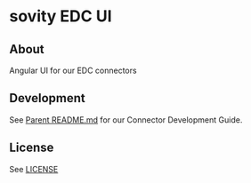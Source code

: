 # sovity EDC UI

## About

Angular UI for our EDC connectors

## Development

See [Parent README.md](../README.md) for our Connector Development Guide.

## License

See [LICENSE](../LICENSE)
